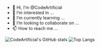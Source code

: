 - 👋 Hi, I’m @CodeArtificial
- 👀 I’m interested in ...
- 🌱 I’m currently learning ...
- 💞️ I’m looking to collaborate on ...
- 📫 How to reach me ...

<!---
CodeArtificial/CodeArtificial is a ✨ special ✨ repository because its `README.md` (this file) appears on your GitHub profile.
You can click the Preview link to take a look at your changes.
--->

![CodeArtificial's GitHub stats](https://github-readme-stats-codeartificial.vercel.app/api?username=codeartificial&theme=dark&show_icons=true&icon_color=fff)
![Top Langs](https://github-readme-stats-codeartificial.vercel.app/api/top-langs/?username=codeartificial&layout=compact&theme=dark)
